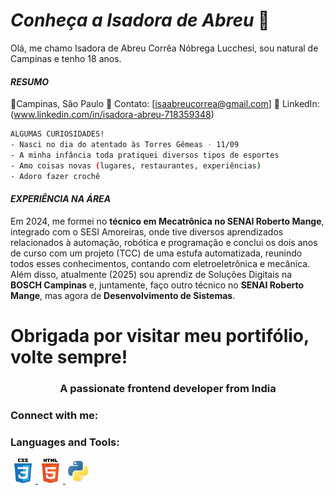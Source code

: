 # _Conheça a Isadora de Abreu_ 🌺

Olá, me chamo Isadora de Abreu Corrêa Nóbrega Lucchesi, sou natural de Campinas e tenho 18 anos.
#### _RESUMO_
📍Campinas, São Paulo
💬 Contato: [isaabreucorrea@gmail.com]
📲 LinkedIn: (www.linkedin.com/in/isadora-abreu-718359348)

```sh
ALGUMAS CURIOSIDADES!
- Nasci no dia do atentado às Torres Gêmeas - 11/09
- A minha infância toda pratiquei diversos tipos de esportes
- Amo coisas novas (lugares, restaurantes, experiências)
- Adoro fazer crochê
```
#### _EXPERIÊNCIA NA ÁREA_
Em 2024, me formei no **técnico em Mecatrônica no SENAI Roberto Mange**, integrado com o SESI Amoreiras, onde tive diversos aprendizados relacionados à automação, robótica e programação e conclui os dois anos de curso com um projeto (TCC) de uma estufa automatizada, reunindo todos esses conhecimentos, contando com eletroeletrônica e mecânica.
Além disso, atualmente (2025) sou aprendiz de Soluções Digitais na **BOSCH Campinas** e, juntamente, faço outro técnico no **SENAI Roberto Mange**, mas agora de **Desenvolvimento de Sistemas**.

# **Obrigada por visitar meu portifólio, volte sempre!**

<h3 align="center">A passionate frontend developer from India</h3>

<h3 align="left">Connect with me:</h3>
<p align="left">
</p>

<h3 align="left">Languages and Tools:</h3>
<p align="left"> <a href="https://www.w3schools.com/css/" target="_blank" rel="noreferrer"> <img src="https://raw.githubusercontent.com/devicons/devicon/master/icons/css3/css3-original-wordmark.svg" alt="css3" width="40" height="40"/> </a> <a href="https://www.w3.org/html/" target="_blank" rel="noreferrer"> <img src="https://raw.githubusercontent.com/devicons/devicon/master/icons/html5/html5-original-wordmark.svg" alt="html5" width="40" height="40"/> </a> <a href="https://www.python.org" target="_blank" rel="noreferrer"> <img src="https://raw.githubusercontent.com/devicons/devicon/master/icons/python/python-original.svg" alt="python" width="40" height="40"/> </a> </p>

